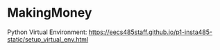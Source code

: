 # MakingMoney

Python Virtual Environment: https://eecs485staff.github.io/p1-insta485-static/setup_virtual_env.html
